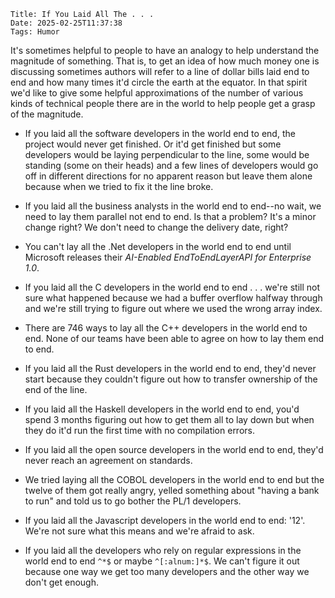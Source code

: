     Title: If You Laid All The . . .
    Date: 2025-02-25T11:37:38
    Tags: Humor

It's sometimes helpful to people to have an analogy to help understand the magnitude of something. That is, to get an idea of how much money one is discussing sometimes authors will refer to a line of dollar bills laid end to end and how many times it'd circle the earth at the equator. In that spirit we'd like to give some helpful approximations of the number of various kinds of technical people there are in the world to help people get a grasp of the magnitude.
<!-- more -->
* If you laid all the software developers in the world end to end, the project would never get finished. Or it'd get finished but some developers would be laying perpendicular to the line, some would be standing (some on their heads) and a few lines of developers would go off in different directions for no apparent reason but leave them alone because when we tried to fix it the line broke.

* If you laid all the business analysts in the world end to end--no wait, we need to lay them parallel not end to end. Is that a problem? It's a minor change right? We don't need to change the delivery date, right?

* You can't lay all the .Net developers in the world end to end until Microsoft releases their _AI-Enabled EndToEndLayerAPI for Enterprise 1.0_.

* If you laid all the C developers in the world end to end . . . we're still not sure what happened because we had a buffer overflow halfway through and we're still trying to figure out where we used the wrong array index.

* There are 746 ways to lay all the C++ developers in the world end to end. None of our teams have been able to agree on how to lay them end to end.

* If you laid all the Rust developers in the world end to end, they'd never start because they couldn't figure out how to transfer ownership of the end of the line.

* If you laid all the Haskell developers in the world end to end, you'd spend 3 months figuring out how to get them all to lay down but when they do it'd run the first time with no compilation errors.

* If you laid all the open source developers in the world end to end, they'd never reach an agreement on standards.

* We tried laying all the COBOL developers in the world end to end but the twelve of them got really angry, yelled something about "having a bank to run" and told us to go bother the PL/1 developers.

* If you laid all the Javascript developers in the world end to end: '12'. We're not sure what this means and we're afraid to ask.

* If you laid all the developers who rely on regular expressions in the world end to end `^*$` or maybe `^[:alnum:]*$`. We can't figure it out because one way we get too many developers and the other way we don't get enough.
